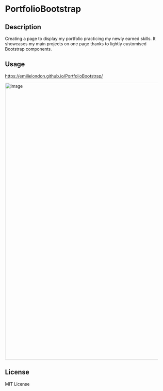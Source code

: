 # PortfolioBootstrap

## Description

Creating a page to display my portfolio practicing my newly earned skills.
It showcases my main projects on one page thanks to lightly customised Bootstrap components.

## Usage

https://emilielondon.github.io/PortfolioBootstrap/

<img width="909" alt="image" src="https://user-images.githubusercontent.com/91503119/207045840-599df9ae-94df-4b1b-8426-192017fd9ded.png">



## License

MIT License
